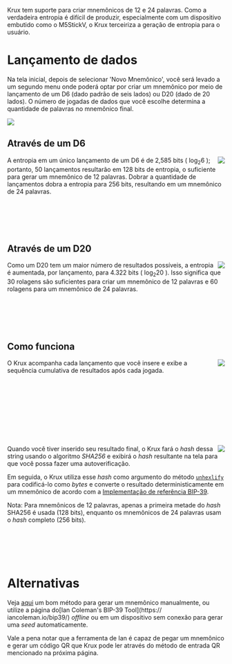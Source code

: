 Krux tem suporte para criar mnemônicos de 12 e 24 palavras. Como a verdadeira entropia é difícil de produzir, especialmente com um dispositivo embutido como o M5StickV, o Krux terceiriza a geração de entropia para o usuário.

# Lançamento de dados
Na tela inicial, depois de selecionar 'Novo Mnemônico', você será levado a um segundo menu onde poderá optar por criar um mnemônico por meio de lançamento de um D6 (dado padrão de seis lados) ou D20 (dado de 20 lados). O número de jogadas de dados que você escolhe determina a quantidade de palavras no mnemônico final.

<img src="../../img/new-mnemonic-options-150.png">

## Através de um D6

<img src="../../img/new-mnemonic-via-d6-roll-1-125.png" align="right">

A entropia em um único lançamento de um D6 é de 2,585 bits ( log<sub>2</sub>6 ); portanto, 50 lançamentos resultarão em 128 bits de entropia, o suficiente para gerar um mnemônico de 12 palavras. Dobrar a quantidade de lançamentos dobra a entropia para 256 bits, resultando em um mnemônico de 24 palavras.

<br><br><br><br>

## Através de um D20

<img src="../../img/new-mnemonic-via-d20-roll-1-125.png" align="right">

Como um D20 tem um maior número de resultados possíveis, a entropia é aumentada, por lançamento, para 4.322 bits ( log<sub>2</sub>20 ). Isso significa que 30 rolagens são suficientes para criar um mnemônico de 12 palavras e 60 rolagens para um mnemônico de 24 palavras.

<br><br><br><br>

## Como funciona

<img src="../../img/new-mnemonic-via-d6-roll-string-125.png" align="right">

O Krux acompanha cada lançamento que você insere e exibe a sequência cumulativa de resultados após cada jogada.

<br><br><br><br>
<br><br><br><br>

<img src="../../img/new-mnemonic-via-d6-roll-sha256-125.png" align="right">

Quando você tiver inserido seu resultado final, o Krux fará o _hash_ dessa string usando o algoritmo _SHA256_ e exibirá o _hash_ resultante na tela para que você possa fazer uma autoverificação.

Em seguida, o Krux utiliza esse _hash_ como argumento do método [`unhexlify`](https://docs.python.org/3/library/binascii.html#binascii.unhexlify) para codificá-lo como _bytes_ e converte o resultado deterministicamente em um mnemônico de acordo com a [Implementação de referência BIP-39](https://github.com/trezor/python-mnemonic/blob/6b7ebdb3624bbcae1a7b3c5485427a5587795120/src/mnemonic/mnemonic.py#L189-L207).

Nota: Para mnemônicos de 12 palavras, apenas a primeira metade do _hash_ SHA256 é usada (128 bits), enquanto os mnemônicos de 24 palavras usam o _hash_ completo (256 bits).

<br><br><br><br>

# Alternativas
Veja [aqui](https://vault12.rebelmouse.com/seed-phrase-generation-2650084084.html) um bom método para gerar um mnemônico manualmente, ou utilize a página do[Ian Coleman's BIP-39 Tool](https:// iancoleman.io/bip39/) _offline_ ou em um dispositivo sem conexão para gerar uma _seed_ automaticamente.

Vale a pena notar que a ferramenta de Ian é capaz de pegar um mnemônico e gerar um código QR que Krux pode ler através do método de entrada QR mencionado na próxima página.